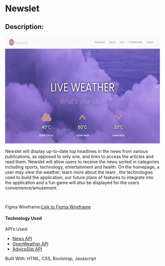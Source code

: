 # Newslet
<h2> Description:  </h2>
<img src="img/newslet_demo.png" height="350" width="550"/>
<p>
Newslet will display up-to-date top headlines in the news from various publications, as opposed to only one, and links to access the articles and read them. Newslet will allow users to receive the news sorted in categories including sports, technology, entertainment and health. On the homepage, a user may view the weather, learn more about the team , the technologies used to build the application, our future plans of features to integrate into the application and a fun game will also be displayed for the users convenience/amusement. 
</p><br>
<p>Figma Wireframe:<a href="https://www.figma.com/file/Cf37xsXwXkxhSoi3lQhNKb/TKH_Final_Project?node-id=0%3A1">Link to Figma Wireframe</a></p>
<h4>Technology Used</h4>
<p>API’s Used:<p>
  <ul>
    <li><a href="http://newsapi.org" target="_blank">News API</a></li>
    <li><a href="https://openweathermap.org/api" target="_blank">OpenWeather API</a></li>
    <li><a href="https://api.adviceslip.com/" target="_blank">AdviceSlip API</a></li>
  </ul>
<p>Built With: HTML, CSS, Bootstrap, Javascript</p>
